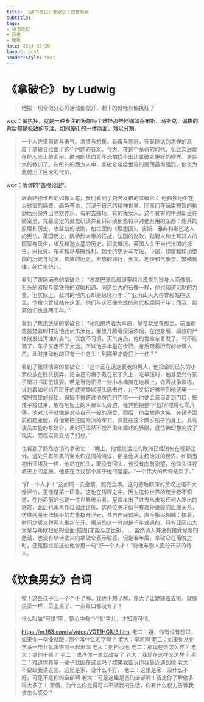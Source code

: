 ```yaml
---
title: 【读书笔记】拿破仑；饮食男女
subtitle: 
tags: 
- 读书笔记
- 历史
- 电影
date: 2024-03-20
layout: post
header-style: text
---
```



# 《拿破仑》 by Ludwig

> 他把一切令他分心的活动都抛开，剩下的就唯有偏执狂了

wqc：偏执狂，就是一种专注的极端吗？难怪那些怪咖如乔布斯、马斯克，偏执的背后都是极致的专注，如同硬币的一体两面，难以分割。

> 一个人凭借自信与勇气、激情与想象、勤奋与意志，究竟能达到怎样的高度？拿破仑给出了这个问题的答案。今天，在这个革命的时代，机会又展现在能人志士的面前。欧洲的热血青年恐怕找不出比拿破仑更好的榜样、更伟大的教训了。在所有的西方人中，拿破仑带给世界的震荡最为强烈，他也为此付出了巨大的代价。

wqc：所谓的“盖棺论定”。

> 跟着路德维希的如椽大笔，我们看到了刻苦发奋的拿破仑：
> 	他孤独地坐在台球室的隔壁，面色苍白，沉浸于自己的精神世界。同事们在结束短暂的执勤后纷纷外出寻欢作乐，有的去赌场，有的找女人，这个贫穷的中尉却坐在陋室里，凭着坚定的直觉研读并且只研读那些将来对他有用的东西：炮兵的原理和历史，攻坚战的法则，柏拉图的《理想国》，波斯、雅典和斯巴达人的宪法，英国历史，腓特烈大帝的征战，法国的财政，鞑靼人和土耳其人的国家与风俗，埃及和迦太基的历史，印度概况，英国人关于当代法国的报告，米拉波、布丰和马基雅维利，瑞士的历史与宪法，中国、印度和印加帝国的历史与宪法，贵族的历史，贵族的罪行，天文、地理和气象学，繁殖规律，死亡率统计。
> 	
> 看到了踌躇满志的拿破仑：
> 	“波拿巴骑马缓缓穿越沙漠来到狮身人面像前。石头的双眼与钢铁般的双眼相遇。同这巨大的石像一样，他也知道沉默的力量。但实际上，此时的他内心却是思绪万千：“‘亚历山大大帝曾经站在这里。恺撒也曾经站在这里。他们与这石像完成的时代相距两千年；而我，距离他们也是两千年。’”
> 	
> 看到了焦虑绝望的拿破仑：
> 	“骄阳烘烤着大草原，皇帝就坐在那里，前面那些被焚毁的村庄他还尚未涉足，那里升腾着滚滚浓烟，在他身后，腐烂的尸体散发出污浊的臭气。饮食不习惯，天气炎热，他的胃痉挛复发了。马不能骑了，车子又走不了太远，所以他多半是在步行，身后跟着所有的参谋人员。此时推动他的只有一个念头：到哪里才能打上一仗？”
> 	
> 看到了舐犊情深的拿破仑：
> 	“这个正在迅速衰老的男人，他把企盼已久的小家伙放在膝头抚弄，把自己的帽子戴在孩子头上；吃早饭时，他甚至允许孩子爬进书房去玩耍。若是当他正把一些小木棒摊在地板上，做着战争演练，计划着如何给西班牙的威灵顿以迎头痛击时，儿子又恰好被带到他这里——按照宫里的规矩，保姆不得跨过他房门的门槛——他便会亲自走到门口，把孩子接过来，放在地板上的木棒军队旁边，任凭他把整个‘战场’搅得七零八落，他对儿子就像是对待自己一般的溺爱。而后，他会放声大笑，在镜子面前扮起鬼脸，将他那把征服欧洲的军刀，佩戴在这个两岁孩子的身上。具有演员本能的拿破仑，此时已浑然不觉严肃和嬉戏的界限，就仿佛幻想变成了现实，而现实则变成了幻想。”
> 	
> 也看到了黯然收场的拿破仑：
> 	“晚上，他曾统治过的欧洲已经消失在视野之外。远处只有漆黑的海水和辽阔的海洋，那是他从未统治过的世界。如同当初出征埃及一样，他站在船头，既没有回头，也没有向前张望，他仰头注视着天上的星辰。他正在寻找那个属于他的星座。“一个伟大的传奇结束了。”


> “好一个人才！”这如同一支金箭，照亮全场。这句感触颇深的赞叹之语不大像评价，更像是第一印象。这也在情理之中。因为这位世界的统治者不知道，在他面前的也是一位世界统治者。皇帝发出了过去从未对任何人发出的感叹，此后也未再作过如此评价。这两位天才似乎有着神祇般的血缘关系，仿佛两股无法抗拒的力量拨开浮云，各自伸展臂膀，直至指尖相触；接着，时间之雾又将两人重新分开。眼前的这一时刻是千年难遇的，只有亚历山大大帝与第欧根尼的会面[插图]才能与之比拟。
> ...
> 虽然诗人并没有接受皇帝的邀请，也没有以诗歌来向拿破仑表示敬意，但是若年后，拿破仑在落魄之时，还是回忆起这位他曾用一句“好一个人才！”将他与别人区分开来的诗人。

# 《饮食男女》台词

> 唉！这些孩子我一个个不了解，我也不想了解，养大了让她随着去吧，就像烧菜一样，菜上桌了，一点胃口都没有了！
> 
> 什么叫做“可惜”啊，要心中有个“惜”字儿，才知道可惜。

> https://m.163.com/v/video/VOT1HGIU3.html
> 老二：姐，你有没有想过，如果你一毕业就跟...那个叫什么名字啊？
> 老大：李凯啊
> 老二：如果你从化学系一毕业就跟李凯一起出国
> 老大：别担心他
> 老二：那现在会怎么样？
> 老大：提他干嘛？
> 老二：或许你一生就改变了
> 老大：我现在这样又怎样？
> 老二：难道你希望一辈子就困在这里吗？如果我告诉你我最近遇到他
> 老大：不要跟我讲这些。这里是家，没什么不好。
> 老二：这里是家，没什么不好。可是不是你的全部啊
> 老大：可是这里是爸的全部啊！我比你了解他多得太多了！
> 		家倩，为什么你觉得可以干涉我的生活，你有什么权力告诉我该怎么感受？
> 



